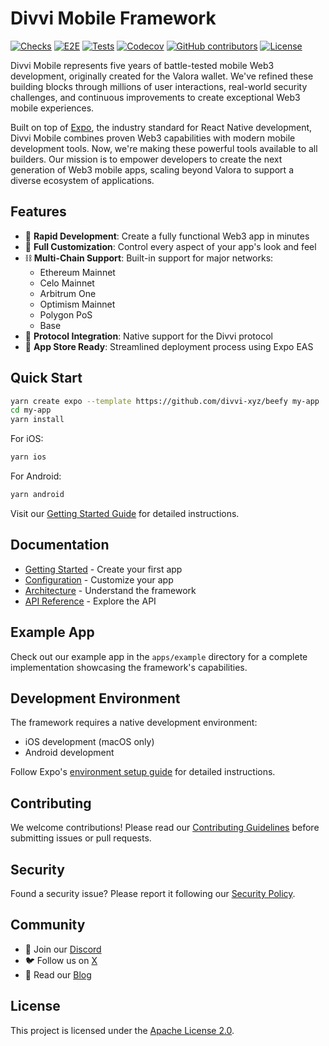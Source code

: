 # Divvi Mobile Framework

[![Checks](https://github.com/divvi-xyz/divvi-mobile/actions/workflows/check.yml/badge.svg)](https://github.com/divvi-xyz/divvi-mobile/actions/workflows/check.yml)
[![E2E](https://github.com/divvi-xyz/divvi-mobile/actions/workflows/e2e.yml/badge.svg)](https://github.com/divvi-xyz/divvi-mobile/actions/workflows/e2e-main.yml)
[![Tests](https://github.com/divvi-xyz/divvi-mobile/actions/workflows/test.yml/badge.svg)](https://github.com/divvi-xyz/divvi-mobile/actions/workflows/test.yml)
[![Codecov](https://codecov.io/gh/divvi-xyz/divvi-mobile/branch/main/graph/badge.svg)](https://codecov.io/gh/divvi-xyz/divvi-mobile)
[![GitHub contributors](https://img.shields.io/github/contributors/divvi-xyz/divvi-mobile)](https://github.com/divvi-xyz/divvi-mobile/graphs/contributors)
[![License](https://img.shields.io/badge/License-Apache%202.0-blue.svg)](./LICENSE)

Divvi Mobile represents five years of battle-tested mobile Web3 development, originally created for the Valora wallet. We've refined these building blocks through millions of user interactions, real-world security challenges, and continuous improvements to create exceptional Web3 mobile experiences.

Built on top of [Expo](https://expo.dev), the industry standard for React Native development, Divvi Mobile combines proven Web3 capabilities with modern mobile development tools. Now, we're making these powerful tools available to all builders. Our mission is to empower developers to create the next generation of Web3 mobile apps, scaling beyond Valora to support a diverse ecosystem of applications.

## Features

- 🚀 **Rapid Development**: Create a fully functional Web3 app in minutes
- 🎨 **Full Customization**: Control every aspect of your app's look and feel
- ⛓️ **Multi-Chain Support**: Built-in support for major networks:
  - Ethereum Mainnet
  - Celo Mainnet
  - Arbitrum One
  - Optimism Mainnet
  - Polygon PoS
  - Base
- 🔌 **Protocol Integration**: Native support for the Divvi protocol
- 📱 **App Store Ready**: Streamlined deployment process using Expo EAS

## Quick Start

```bash
yarn create expo --template https://github.com/divvi-xyz/beefy my-app
cd my-app
yarn install
```

For iOS:

```bash
yarn ios
```

For Android:

```bash
yarn android
```

Visit our [Getting Started Guide](docs/getting-started.md) for detailed instructions.

## Documentation

- [Getting Started](docs/getting-started.md) - Create your first app
- [Configuration](docs/configuration.md) - Customize your app
- [Architecture](docs/architecture.md) - Understand the framework
- [API Reference](docs/api-reference.md) - Explore the API

## Example App

Check out our example app in the `apps/example` directory for a complete implementation showcasing the framework's capabilities.

## Development Environment

The framework requires a native development environment:

- iOS development (macOS only)
- Android development

Follow Expo's [environment setup guide](https://docs.expo.dev/get-started/set-up-your-environment/?mode=development-build) for detailed instructions.

## Contributing

We welcome contributions! Please read our [Contributing Guidelines](CONTRIBUTING.md) before submitting issues or pull requests.

## Security

Found a security issue? Please report it following our [Security Policy](SECURITY.md).

## Community

- 💬 Join our [Discord](https://discord.com/invite/EaxZDhMuDn)
- 🐦 Follow us on [X](https://x.com/letsdivvi)
- 📝 Read our [Blog](https://blog.divvi.xyz)

## License

This project is licensed under the [Apache License 2.0](LICENSE).
